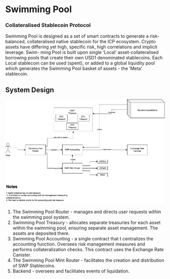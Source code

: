 # Swimming Pool
### Collateralised Stablecoin Protocol
Swimming Pool is designed as a set of smart contracts to generate a risk-balanced, collateralised native stablecoin for the ICP ecosystem.
Crypto assets have differing yet high, specific risk, high correlations and implicit leverage. Swim- ming Pool is built upon single ‘Local’ asset-collateralised borrowing pools that create their own USD1 denominated stablecoins. Each Local stablecoin can be used (spent), or added to a global liquidity pool which generates the Swimming Pool basket of assets - the ‘Meta’ stablecoin.

## System Design
![swimming_pool](https://raw.githubusercontent.com/SWMPool/SwimmingPool/main/swimming_pool_system_design.jpg)

1. The Swimming Pool Router - manages and directs user requests within the swimming pool system.
2. Swimming Pool Treasury - allocates separate treasuries for each asset within the swimming pool, ensuring separate asset management. The assets are deposited there.
3. Swimming Pool Accounting - a single contract that t centralizes the accounting function. Oversees risk management measures and performs collateralization checks. This contract uses the Exchange Rate Canister.
4. The Swimming Pool Mint Router - facilitates the creation and distribution of SWP Stablecoins.
5. Backend - oversees and facilitates events of liquidation.

